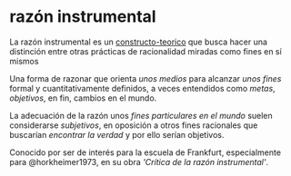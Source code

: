 # razón instrumental

La razón instrumental es un [constructo-teorico](constructo-teorico.md) que busca hacer una distinción entre otras prácticas de racionalidad miradas como fines en sí mismos

Una forma de razonar que orienta *unos medios* para alcanzar *unos fines* formal y cuantitativamente definidos, a veces entendidos como *metas*, *objetivos*, en fin, cambios en el mundo.

La adecuación de la razón unos *fines particulares en el mundo* suelen considerarse *subjetivos*, en oposición a otros fines racionales que buscarían *encontrar la verdad* y por ello serían objetivos.

Conocido por ser de interés para la escuela de Frankfurt, especialmente para @horkheimer1973, en su obra *'Crítica de la razón instrumental'*.
